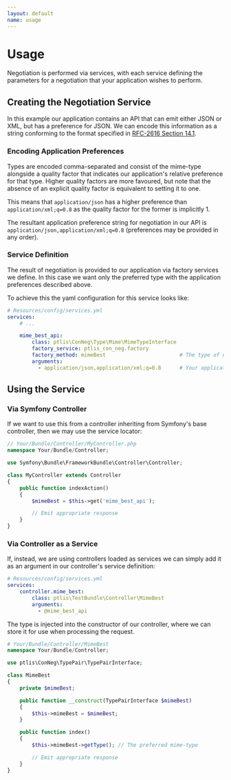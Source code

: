 ```yaml
---
layout: default
name: usage
---
```


# Usage

Negotiation is performed via services, with each service defining the parameters for a negotiation that your application wishes to perform.

## Creating the Negotiation Service

In this example our application contains an API that can emit either JSON or XML, but has a preference for JSON. We can encode this information as a string conforming to the format specified in [RFC-2616 Section 14.1](http://www.w3.org/Protocols/rfc2616/rfc2616-sec14.html#sec14.1).

### Encoding Application Preferences

Types are encoded comma-separated and consist of the mime-type alongside a quality factor that indicates our application's relative preference for that type. Higher quality factors are more favoured, but note that the absence of an explicit quality factor is equivalent to setting it to one.

This means that ```application/json``` has a higher preference than ```application/xml;q=0.8``` as the quality factor for the former is implicitly 1.

The resultant application preference string for negotiation in our API is ```application/json,application/xml;q=0.8``` (preferences may be provided in any order).


### Service Definition

The result of negotiation is provided to our application via factory services we define. In this case we want only the preferred type with the application preferences described above.

To achieve this the yaml configuration for this service looks like:

```yaml
# Resources/config/services.yml
services:
    # ...

    mime_best_api:
        class: ptlis\ConNeg\Type\Mime\MimeTypeInterface
        factory_service: ptlis_con_neg.factory
        factory_method: mimeBest                        # The type of negotiation to perform
        arguments:
          - application/json,application/xml;q=0.8      # Your application preferences
```


## Using the Service


### Via Symfony Controller

If we want to use this from a controller inheriting from Symfony's base controller, then we may use the service locator:

```php
// Your/Bundle/Controller/MyController.php
namespace Your/Bundle/Controller;

use Symfony\Bundle\FrameworkBundle\Controller\Controller;

class MyController extends Controller
{
    public function indexAction()
    {
        $mimeBest = $this->get('mime_best_api');

        // Emit appropriate response
    }
}
```


### Via Controller as a Service

If, instead, we are using controllers loaded as services we can simply add it as an argument in our controller's service definition:

```yaml
# Resources/config/services.yml
services:
    controller.mime_best:
        class: ptlis\TestBundle\Controller\MimeBest
        arguments:
          - @mime_best_api
```

The type is injected into the constructor of our controller, where we can store it for use when processing the request.

```php
# Your/Bundle/Controller/MimeBest
namespace Your/Bundle/Controller;

use ptlis\ConNeg\TypePair\TypePairInterface;

class MimeBest
{
    private $mimeBest;

    public function __construct(TypePairInterface $mimeBest)
    {
        $this->mimeBest = $mimeBest;
    }

    public function index()
    {
        $this->mimeBest->getType(); // The preferred mime-type

        // Emit appropriate response
    }
}
```
